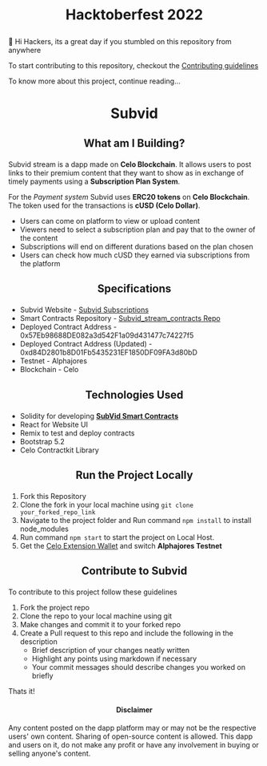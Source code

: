 # <p align="center">Hacktoberfest 2022</p>

👋 Hi Hackers, its a great day if you stumbled on this repository from anywhere

To start contributing to this repository, checkout the [Contributing guidelines](https://github.com/aditya172926/Subvid_stream/blob/main/CONTRIBUTING.md)

To know more about this project, continue reading...

# <p align="center">Subvid</p>

## <p align="center">What am I Building?</p>

Subvid stream is a dapp made on **Celo Blockchain**. It allows users to post links to their premium content that they want to show as in exchange of timely payments using a **Subscription Plan System**.

For the _Payment system_ Subvid uses **ERC20 tokens** on **Celo Blockchain**. The token used for the transactions is **cUSD (Celo Dollar)**.

- Users can come on platform to view or upload content
- Viewers need to select a subscription plan and pay that to the owner of the content
- Subscriptions will end on different durations based on the plan chosen
- Users can check how much cUSD they earned via subscriptions from the platform

## <p align="center">Specifications</p>

- Subvid Website - [Subvid Subscriptions](https://subvid-stream.vercel.app/)
- Smart Contracts Repository - [Subvid_stream_contracts Repo](https://github.com/aditya172926/Subvid_stream_contracts)
- Deployed Contract Address - 0x57Eb98688DE082a3d542F1a09d431477c74227f5
- Deployed Contract Address (Updated) - 0xd84D2801b8D01Fb5435231EF1850DF09FA3d80bD
- Testnet - Alphajores
- Blockchain - Celo

## <p align="center">Technologies Used</p>

- Solidity for developing **[SubVid Smart Contracts](https://github.com/aditya172926/Subvid_stream_contracts)**
- React for Website UI
- Remix to test and deploy contracts
- Bootstrap 5.2
- Celo Contractkit Library

## <p align="center">Run the Project Locally</p>

1. Fork this Repository
2. Clone the fork in your local machine using `git clone your_forked_repo_link`
3. Navigate to the project folder and Run command `npm install` to install node_modules
4. Run command `npm start` to start the project on Local Host.
5. Get the [Celo Extension Wallet](https://chrome.google.com/webstore/detail/celoextensionwallet/kkilomkmpmkbdnfelcpgckmpcaemjcdh?hl=en) and switch **Alphajores Testnet**

## <p align="center">Contribute to Subvid</p>

To contribute to this project follow these guidelines

1. Fork the project repo
2. Clone the repo to your local machine using git
3. Make changes and commit it to your forked repo
4. Create a Pull request to this repo and include the following in the description
   - Brief description of your changes neatly written
   - Highlight any points using markdown if necessary
   - Your commit messages should describe changes you worked on briefly

Thats it!

#### <p align="center">Disclaimer</p>

Any content posted on the dapp platform may or may not be the respective users' own content. Sharing of open-source content is allowed. This dapp and users on it, do not make any profit or have any involvement in buying or selling anyone's content.

